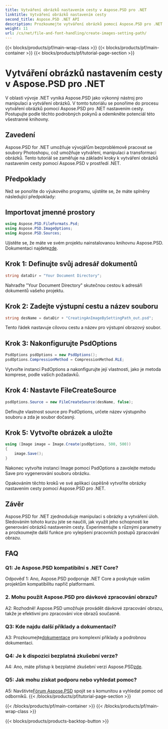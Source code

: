 ```yaml
---
title: Vytváření obrázků nastavením cesty v Aspose.PSD pro .NET
linktitle: Vytváření obrázků nastavením cesty
second_title: Aspose.PSD .NET API
description: Prozkoumejte vytváření obrázků pomocí Aspose.PSD pro .NET. Postupujte podle našeho podrobného průvodce a uvolněte potenciál této výkonné knihovny.
weight: 11
url: /cs/net/file-and-font-handling/create-images-setting-path/
---
```


{{< blocks/products/pf/main-wrap-class >}}
{{< blocks/products/pf/main-container >}}
{{< blocks/products/pf/tutorial-page-section >}}

# Vytváření obrázků nastavením cesty v Aspose.PSD pro .NET

V oblasti vývoje .NET vyniká Aspose.PSD jako výkonný nástroj pro manipulaci a vytváření obrázků. V tomto tutoriálu se ponoříme do procesu vytváření obrázků pomocí Aspose.PSD pro .NET nastavením cesty. Postupujte podle těchto podrobných pokynů a odemkněte potenciál této všestranné knihovny.

## Zavedení

Aspose.PSD for .NET umožňuje vývojářům bezproblémově pracovat se soubory Photoshopu, což umožňuje vytváření, manipulaci a transformaci obrázků. Tento tutoriál se zaměřuje na základní kroky k vytváření obrázků nastavením cesty pomocí Aspose.PSD v prostředí .NET.

## Předpoklady

Než se ponoříte do výukového programu, ujistěte se, že máte splněny následující předpoklady:

## Importovat jmenné prostory

```csharp
using Aspose.PSD.FileFormats.Psd;
using Aspose.PSD.ImageOptions;
using Aspose.PSD.Sources;
```

Ujistěte se, že máte ve svém projektu nainstalovanou knihovnu Aspose.PSD. Dokumentaci najdete[zde](https://reference.aspose.com/psd/net/).

## Krok 1: Definujte svůj adresář dokumentů

```csharp
string dataDir = "Your Document Directory";
```

Nahraďte "Your Document Directory" skutečnou cestou k adresáři dokumentů vašeho projektu.

## Krok 2: Zadejte výstupní cestu a název souboru

```csharp
string desName = dataDir + "CreatingAnImageBySettingPath_out.psd";
```

Tento řádek nastavuje cílovou cestu a název pro výstupní obrazový soubor.

## Krok 3: Nakonfigurujte PsdOptions

```csharp
PsdOptions psdOptions = new PsdOptions();
psdOptions.CompressionMethod = CompressionMethod.RLE;
```

Vytvořte instanci PsdOptions a nakonfigurujte její vlastnosti, jako je metoda komprese, podle vašich požadavků.

## Krok 4: Nastavte FileCreateSource

```csharp
psdOptions.Source = new FileCreateSource(desName, false);
```

Definujte vlastnost source pro PsdOptions, určete název výstupního souboru a zda je soubor dočasný.

## Krok 5: Vytvořte obrázek a uložte

```csharp
using (Image image = Image.Create(psdOptions, 500, 500))
{
    image.Save();
}
```

Nakonec vytvořte instanci Image pomocí PsdOptions a zavolejte metodu Save pro vygenerování souboru obrázku.

Opakováním těchto kroků ve své aplikaci úspěšně vytvoříte obrázky nastavením cesty pomocí Aspose.PSD pro .NET.

## Závěr

Aspose.PSD for .NET zjednodušuje manipulaci s obrázky a vytváření úloh. Sledováním tohoto kurzu jste se naučili, jak využít jeho schopnosti ke generování obrázků nastavením cesty. Experimentujte s různými parametry a prozkoumejte další funkce pro vylepšení pracovních postupů zpracování obrazu.

## FAQ

### Q1: Je Aspose.PSD kompatibilní s .NET Core?

Odpověď 1: Ano, Aspose.PSD podporuje .NET Core a poskytuje vašim projektům kompatibilitu napříč platformami.

### 2. Mohu použít Aspose.PSD pro dávkové zpracování obrazu?

A2: Rozhodně! Aspose.PSD umožňuje provádět dávkové zpracování obrazu, takže je efektivní pro zpracování více obrazů současně.

### Q3: Kde najdu další příklady a dokumentaci?

 A3: Prozkoumejte[dokumentace](https://reference.aspose.com/psd/net/) pro komplexní příklady a podrobnou dokumentaci.

### Q4: Je k dispozici bezplatná zkušební verze?

 A4: Ano, máte přístup k bezplatné zkušební verzi Aspose.PSD[zde](https://releases.aspose.com/).

### Q5: Jak mohu získat podporu nebo vyhledat pomoc?

 A5: Navštivte[Fórum Aspose.PSD](https://forum.aspose.com/c/psd/34) spojit se s komunitou a vyhledat pomoc od odborníků.
{{< /blocks/products/pf/tutorial-page-section >}}

{{< /blocks/products/pf/main-container >}}
{{< /blocks/products/pf/main-wrap-class >}}

{{< blocks/products/products-backtop-button >}}
